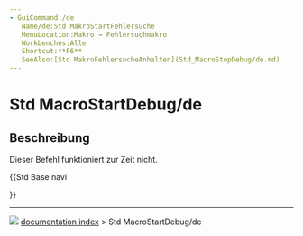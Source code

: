 ```yaml
---
- GuiCommand:/de
   Name/de:Std MakroStartFehlersuche
   MenuLocation:Makro → Fehlersuchmakro
   Workbenches:Alle
   Shortcut:**F6**
   SeeAlso:[Std MakroFehlersucheAnhalten](Std_MacroStopDebug/de.md)
---
```


# Std MacroStartDebug/de

## Beschreibung

Dieser Befehl funktioniert zur Zeit nicht.





{{Std Base navi

}}



---
![](images/Button_right.svg) [documentation index](../README.md) > Std MacroStartDebug/de
